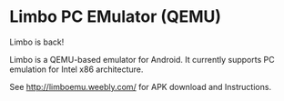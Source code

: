 # Limbo PC EMulator (QEMU)

Limbo is back!

Limbo is a QEMU-based emulator for Android. It currently supports PC emulation  for Intel x86 architecture. 

See http://limboemu.weebly.com/ for APK download and Instructions.
